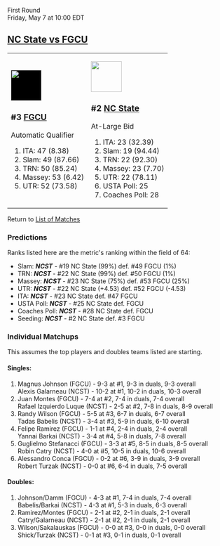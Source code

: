 First Round  
Friday, May 7 at 10:00 EDT
## [NC State vs FGCU](https://www.ncaa.com/game/5833383) 

<table><tr><td>  

<a href="../index.md"><img style="background-color: #000" src="https://www.ncaa.com/sites/default/files/images/logos/schools/f/fgcu.70.png" width="70" height="70" /></a>  

<h3>#3 <a href="../index.md">FGCU</a></h3>  

Automatic Qualifier  

<ol>  
<li>ITA: 47 (8.38)</li>  
<li>Slam: 49 (87.66)</li>  
<li>TRN: 50 (85.24)</li>  
<li>Massey: 53 (6.42)</li>  
<li>UTR: 52 (73.58)</li>  
</ol>  

</td><td>  

<a href="../index.md"><img src="https://www.ncaa.com/sites/default/files/images/logos/schools/n/north-carolina-st.70.png" width="70" height="70" /></a>  

<h3>#2 <a href="../index.md">NC State</a></h3>  

At-Large Bid  

<ol>  
<li>ITA: 23 (32.39)</li>  
<li>Slam: 19 (94.44)</li>  
<li>TRN: 22 (92.30)</li>  
<li>Massey: 23 (7.70)</li>  
<li>UTR: 22 (78.11)</li>  
<li>USTA Poll: 25</li>  
<li>Coaches Poll: 28</li>  
</ol>  

</td></tr></table>  

Return to [List of Matches](../index.md)  

### Predictions  

Ranks listed here are the metric's ranking within the field of 64:  
- Slam: ***NCST*** - #19 NC State (99%) def. #49 FGCU (1%)  
- TRN: ***NCST*** - #22 NC State (99%) def. #50 FGCU (1%)  
- Massey: ***NCST*** - #23 NC State (75%) def. #53 FGCU (25%)  
- UTR: ***NCST*** - #22 NC State (+4.53) def. #52 FGCU (-4.53)  
- ITA: ***NCST*** - #23 NC State def. #47 FGCU  
- USTA Poll: ***NCST*** - #25 NC State def. FGCU  
- Coaches Poll: ***NCST*** - #28 NC State def. FGCU  
- Seeding: ***NCST*** - #2 NC State def. #3 FGCU  

### Individual Matchups  

This assumes the top players and doubles teams listed are starting.  

#### Singles:  
1. Magnus Johnson (FGCU) - 9-3 at #1, 9-3 in duals, 9-3 overall  
   Alexis Galarneau (NCST) - 10-2 at #1, 10-2 in duals, 10-3 overall
2. Juan Montes (FGCU) - 7-4 at #2, 7-4 in duals, 7-4 overall  
   Rafael Izquierdo Luque (NCST) - 2-5 at #2, 7-8 in duals, 8-9 overall
3. Randy Wilson (FGCU) - 5-5 at #3, 6-7 in duals, 6-7 overall  
   Tadas Babelis (NCST) - 3-4 at #3, 5-9 in duals, 6-10 overall
4. Felipe Ramirez (FGCU) - 1-1 at #4, 2-4 in duals, 2-4 overall  
   Yannai Barkai (NCST) - 3-4 at #4, 5-8 in duals, 7-8 overall
5. Guglielmo Stefanacci (FGCU) - 3-3 at #5, 8-5 in duals, 8-5 overall  
   Robin Catry (NCST) - 4-0 at #5, 10-5 in duals, 10-6 overall
6. Alessandro Conca (FGCU) - 0-2 at #6, 3-9 in duals, 3-9 overall  
   Robert Turzak (NCST) - 0-0 at #6, 6-4 in duals, 7-5 overall

#### Doubles:  
1. Johnson/Damm (FGCU) - 4-3 at #1, 7-4 in duals, 7-4 overall  
   Babelis/Barkai (NCST) - 4-3 at #1, 5-3 in duals, 6-3 overall
2. Ramirez/Montes (FGCU) - 2-1 at #2, 2-1 in duals, 2-1 overall  
   Catry/Galarneau (NCST) - 2-1 at #2, 2-1 in duals, 2-1 overall
3. Wilson/Sakalauskas (FGCU) - 0-0 at #3, 0-0 in duals, 0-0 overall  
   Shick/Turzak (NCST) - 0-1 at #3, 0-1 in duals, 0-1 overall
